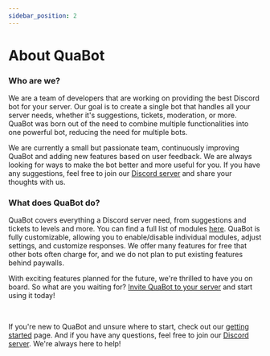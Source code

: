 ```yaml
---
sidebar_position: 2
---
```


# About QuaBot

### Who are we?
We are a team of developers that are working on providing the best Discord bot for your server. Our goal is to create a single bot that handles all your server needs, whether it's suggestions, tickets, moderation, or more. QuaBot was born out of the need to combine multiple functionalities into one powerful bot, reducing the need for multiple bots.

We are currently a small but passionate team, continuously improving QuaBot and adding new features based on user feedback. We are always looking for ways to make the bot better and more useful for you. If you have any suggestions, feel free to join our [Discord server](https://discord.quabot.net) and share your thoughts with us.

### What does QuaBot do?
QuaBot covers everything a Discord server need, from suggestions and tickets to levels and more. You can find a full list of modules [here](/docs/category/modules). QuaBot is fully customizable, allowing you to enable/disable individual modules, adjust settings, and customize responses. We offer many features for free that other bots often charge for, and we do not plan to put existing features behind paywalls.

With exciting features planned for the future, we're thrilled to have you on board. So what are you waiting for? [Invite QuaBot to your server](https://invite.quabot.net) and start using it today!

<br />

If you're new to QuaBot and unsure where to start, check out our [getting started](/docs/getting-started) page. And if you have any questions, feel free to join our [Discord server](https://discord.quabot.net). We're always here to help!

